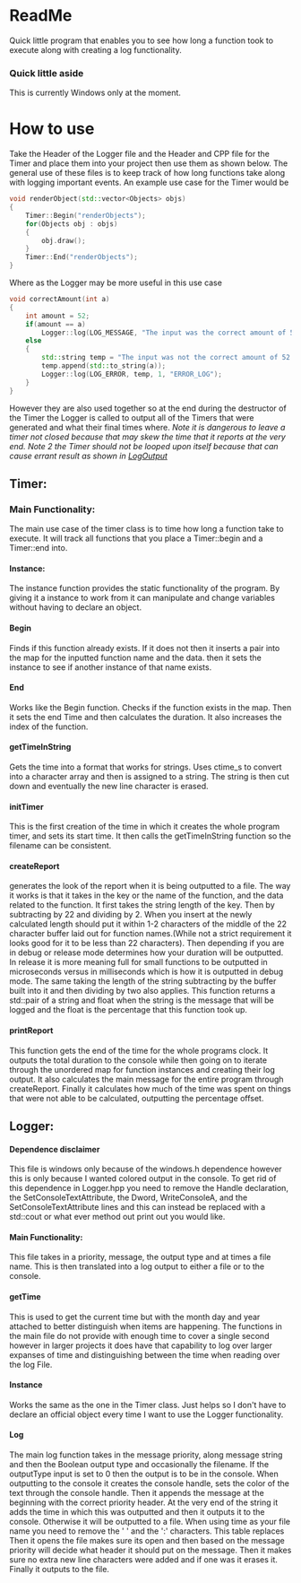 # ReadMe
Quick little program that enables you to see how long a function took to execute along with creating a log functionality. 
### Quick little aside 
This is currently Windows only at the moment.
# How to use
Take the Header of the Logger file and the Header and CPP file for the Timer and place them into your project then use them as shown below.
The general use of these files is to keep track of how long functions take along with logging important events. An example use case for the Timer would be 
```c++
void renderObject(std::vector<Objects> objs)
{
	Timer::Begin("renderObjects");
	for(Objects obj : objs)
	{
		obj.draw();
	}
	Timer::End("renderObjects");
}
```
Where as the Logger may be more useful in this use case
```c++
void correctAmount(int a)
{
	int amount = 52;
	if(amount == a)
		Logger::log(LOG_MESSAGE, "The input was the correct amount of 52", 0);
	else
	{
		std::string temp = "The input was not the correct amount of 52 it was: ";
		temp.append(std::to_string(a));
		Logger::log(LOG_ERROR, temp, 1, "ERROR_LOG");
	}
}
```
However they are also used together so at the end during the destructor of the Timer the Logger is called to output all of the Timers that were generated and what their final times where.
*Note it is dangerous to leave a timer not closed because that may skew the time that it reports at the very end.*
*Note 2 the Timer should not be looped upon itself because that can cause errant result as shown in [LogOutput](https://github.com/insidetheboxgames/LoggerandTimer/blob/Debugging/TimerandLogger/LogOutput/Oct_23_17.38.29_2023.txt)*
## Timer:
### Main Functionality:
The main use case of the timer class is to time how long a function take to execute. It will track all functions that you place a Timer::begin and a Timer::end into.
#### Instance:
The instance function provides the static functionality of the program. By giving it a instance to work from it can manipulate and change variables without having to declare an object.
#### Begin
Finds if this function already exists. If it does not then it inserts a pair into the map for the inputted function name and the data. then it sets the instance to see if another instance of that name exists.
#### End
Works like the Begin function. Checks if the function exists in the map. Then it sets the end Time and then calculates the duration. It also increases the index of the function.
#### getTimeInString
Gets the time into a format that works for strings. Uses ctime_s to convert into a character array and then is assigned to a string. The string is then cut down and eventually the new line character is erased.
#### initTimer
This is the first creation of the time in which it creates the whole program timer, and sets its start time. It then calls the getTimeInString function so the filename can be consistent.

#### createReport
generates the look of the report when it is being outputted to a file. The way it works is that it takes in the key or the name of the function, and the data related to the function. It first takes the string length of the key. Then by subtracting by 22 and dividing by 2. When you insert at the newly calculated length should put it within 1-2 characters of the middle of the 22 character buffer laid out for function names.(While not a strict requirement it looks good for it to be less than 22 characters). Then depending if you are in debug or release mode determines how your duration will be outputted. In release it is more meaning full for small functions to be outputted in microseconds versus in milliseconds which is how it is outputted in debug mode. The same taking the length of the string subtracting by the buffer built into it and then dividing by two also applies. This function returns a std::pair of a string and float when the string is the message that will be logged and the float is the percentage that this function took up.
#### printReport
This function gets the end of the time for the whole programs clock. It outputs the total duration to the console while then going on to iterate through the unordered map for function instances and creating their log output. It also calculates the main message for the entire program through createReport. Finally it calculates how much of the time was spent on things that were not able to be calculated, outputting the percentage offset.

## Logger:
#### Dependence disclaimer
This file is windows only because of the windows.h dependence however this is only because I wanted colored output in the console. To get rid of this dependence in Logger.hpp you need to remove the Handle declaration, the SetConsoleTextAttribute, the Dword, WriteConsoleA, and the SetConsoleTextAttribute lines and this can instead be replaced with a std::cout or what ever method out print out you would like.
#### Main Functionality:
This file takes in a priority, message, the output type and at times a file name. This is then translated into a log output to either a file or to the console.
#### getTime
This is used to get the current time but with the month day and year attached to better distinguish when items are happening. The functions in the main file do not provide with enough time to cover a single second however in larger projects it does have that capability to log over larger expanses of time and distinguishing between the time when reading over the log File.
#### Instance
Works the same as the one in the Timer class. Just helps so I don't have to declare an official object every time I want to use the Logger functionality.
#### Log
The main log function takes in the message priority, along message string and then the Boolean output type and occasionally the filename. If the outputType input is set to 0 then the output is to be in the console. When outputting to the console it creates the console handle, sets the color of the text through the console handle. Then it appends the message at the beginning with the correct priority header. At the very end of the string it adds the time in which this was outputted and then it outputs it to the console. Otherwise it will be outputted to a file. When using time as your file name you need to remove the ' ' and the ':' characters. This table replaces  Then it opens the file makes sure its open and then based on the message priority will decide what header it should put on the message. Then it makes sure no extra new line characters were added and if one was it erases it. Finally it outputs to the file.

